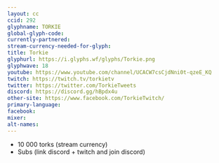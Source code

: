 ```yaml
---
layout: cc
ccid: 292
glyphname: TORKIE
global-glyph-code: 
currently-partnered: 
stream-currency-needed-for-glyph: 
title: Torkie
glyphurl: https://i.glyphs.wf/glyphs/Torkie.png
glyphwave: 18
youtube: https://www.youtube.com/channel/UCACW7csCjdNni0t-qzeE_KQ
twitch: https://twitch.tv/torkietv
twitter: https://twitter.com/TorkieTweets
discord: https://discord.gg/hBpdx4u
other-site: https://www.facebook.com/TorkieTwitch/
primary-language: 
facebook: 
mixer: 
alt-names: 
---
```

* 10 000 torks (stream currency)
* Subs (link discord + twitch and join discord)

